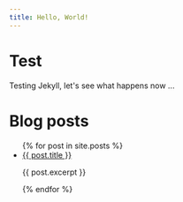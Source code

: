 ```yaml
---
title: Hello, World!
---
```


# Test

Testing Jekyll, let's see what happens now ...

# Blog posts
<ul>
  {% for post in site.posts %}
    <li>
      <a href="{{ post.url }}">{{ post.title }}</a>
      <p>{{ post.excerpt }}</p>
    </li>
  {% endfor %}
</ul>